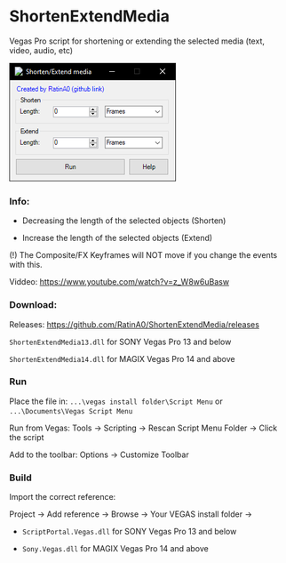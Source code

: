 # ShortenExtendMedia

Vegas Pro script for shortening or extending the selected media (text, video, audio, etc)

![](previewPic.png)

### Info:

- Decreasing the length of the selected objects (Shorten)

- Increase the length of the selected objects (Extend)

(!) The Composite/FX Keyframes will NOT move if you change the events with this.

Viddeo: https://www.youtube.com/watch?v=z_W8w6uBasw

### Download:

Releases: https://github.com/RatinA0/ShortenExtendMedia/releases

`ShortenExtendMedia13.dll` for SONY Vegas Pro 13 and below

`ShortenExtendMedia14.dll` for MAGIX Vegas Pro 14 and above

### Run

Place the file in: `...\vegas install folder\Script Menu` or `...\Documents\Vegas Script Menu`

Run from Vegas: Tools -> Scripting -> Rescan Script Menu Folder -> Click the script

Add to the toolbar: Options -> Customize Toolbar

### Build

Import the correct reference:

Project -> Add reference -> Browse -> Your VEGAS install folder ->

- `ScriptPortal.Vegas.dll` for SONY Vegas Pro 13 and below

- `Sony.Vegas.dll` for MAGIX Vegas Pro 14 and above
